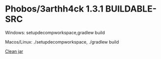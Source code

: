 # Phobos/3arthh4ck 1.3.1 BUILDABLE-SRC

Windows: setupdecompworkspace,gradlew build

Macos/Linux: ./setupdecompworkspace, ./gradlew build

[Clean jar](https://github.com/Gopro336/clean-3arthh4ck-1.3.1/releases/tag/clean)

